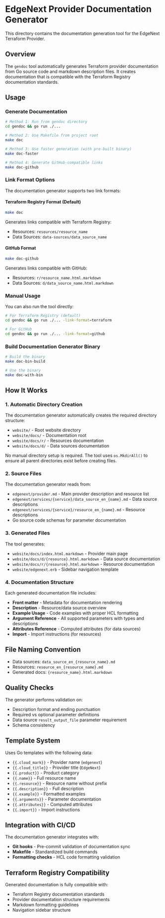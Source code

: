 # EdgeNext Provider Documentation Generator

This directory contains the documentation generation tool for the EdgeNext Terraform Provider.

## Overview

The `gendoc` tool automatically generates Terraform provider documentation from Go source code and markdown description files. It creates documentation that is compatible with the Terraform Registry documentation standards.

## Usage

### Generate Documentation

```bash
# Method 1: Run from gendoc directory
cd gendoc && go run ./...

# Method 2: Use Makefile from project root
make doc

# Method 3: Use faster generation (with pre-built binary)
make doc-faster

# Method 4: Generate GitHub-compatible links
make doc-github
```

### Link Format Options

The documentation generator supports two link formats:

#### Terraform Registry Format (Default)
```bash
make doc
```
Generates links compatible with Terraform Registry:
- Resources: `resources/resource_name`
- Data Sources: `data-sources/data_source_name`

#### GitHub Format
```bash
make doc-github
```
Generates links compatible with GitHub:
- Resources: `r/resource_name.html.markdown`
- Data Sources: `d/data_source_name.html.markdown`

### Manual Usage

You can also run the tool directly:

```bash
# For Terraform Registry (default)
cd gendoc && go run ./... -link-format=terraform

# For GitHub
cd gendoc && go run ./... -link-format=github
```

### Build Documentation Generator Binary

```bash
# Build the binary
make doc-bin-build

# Use the binary
make doc-with-bin
```

## How It Works

### 1. Automatic Directory Creation

The documentation generator automatically creates the required directory structure:

- `website/` - Root website directory
- `website/docs/` - Documentation root
- `website/docs/r/` - Resources documentation
- `website/docs/d/` - Data sources documentation

No manual directory setup is required. The tool uses `os.MkdirAll()` to ensure all parent directories exist before creating files.

### 2. Source Files

The documentation generator reads from:

- `edgenext/provider.md` - Main provider description and resource list
- `edgenext/services/{service}/data_source_en_{name}.md` - Data source descriptions
- `edgenext/services/{service}/resource_en_{name}.md` - Resource descriptions
- Go source code schemas for parameter documentation

### 3. Generated Files

The tool generates:

- `website/docs/index.html.markdown` - Provider main page
- `website/docs/d/{resource}.html.markdown` - Data source documentation
- `website/docs/r/{resource}.html.markdown` - Resource documentation
- `website/edgenext.erb` - Sidebar navigation template

### 4. Documentation Structure

Each generated documentation file includes:

- **Front matter** - Metadata for documentation rendering
- **Description** - Resource/data source overview
- **Example Usage** - Code examples with proper HCL formatting
- **Argument Reference** - All supported parameters with types and descriptions
- **Attributes Reference** - Computed attributes (for data sources)
- **Import** - Import instructions (for resources)

## File Naming Convention

- Data sources: `data_source_en_{resource_name}.md`
- Resources: `resource_en_{resource_name}.md`
- Generated docs: `{resource_name}.html.markdown`

## Quality Checks

The generator performs validation on:

- Description format and ending punctuation
- Required vs optional parameter definitions
- Data source `result_output_file` parameter requirement
- Schema consistency

## Template System

Uses Go templates with the following data:

- `{{.cloud_mark}}` - Provider name (`edgenext`)
- `{{.cloud_title}}` - Provider title (`EdgeNext`)
- `{{.product}}` - Product category
- `{{.name}}` - Full resource name
- `{{.resource}}` - Resource name without prefix
- `{{.description}}` - Full description
- `{{.example}}` - Formatted examples
- `{{.arguments}}` - Parameter documentation
- `{{.attributes}}` - Computed attributes
- `{{.import}}` - Import instructions

## Integration with CI/CD

The documentation generator integrates with:

- **Git hooks** - Pre-commit validation of documentation sync
- **Makefile** - Standardized build commands
- **Formatting checks** - HCL code formatting validation

## Terraform Registry Compatibility

Generated documentation is fully compatible with:

- Terraform Registry documentation standards
- Provider documentation structure requirements
- Markdown formatting guidelines
- Navigation sidebar structure
